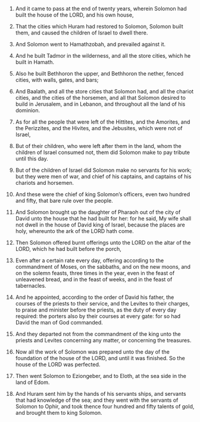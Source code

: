 1. And it came to pass at the end of twenty years, wherein Solomon
had built the house of the LORD, and his own house,

2. That the
cities which Huram had restored to Solomon, Solomon built them, and
caused the children of Israel to dwell there.

3. And Solomon went to Hamathzobah, and prevailed against it.

4. And he built Tadmor in the wilderness, and all the store cities,
which he built in Hamath.

5. Also he built Bethhoron the upper, and Bethhoron the nether,
fenced cities, with walls, gates, and bars;

6. And Baalath, and all
the store cities that Solomon had, and all the chariot cities, and the
cities of the horsemen, and all that Solomon desired to build in
Jerusalem, and in Lebanon, and throughout all the land of his
dominion.

7. As for all the people that were left of the Hittites, and the
Amorites, and the Perizzites, and the Hivites, and the Jebusites,
which were not of Israel,

8. But of their children, who were left
after them in the land, whom the children of Israel consumed not, them
did Solomon make to pay tribute until this day.

9. But of the children of Israel did Solomon make no servants for his
work; but they were men of war, and chief of his captains, and
captains of his chariots and horsemen.

10. And these were the chief of king Solomon’s officers, even two
hundred and fifty, that bare rule over the people.

11. And Solomon brought up the daughter of Pharaoh out of the city of
David unto the house that he had built for her: for he said, My wife
shall not dwell in the house of David king of Israel, because the
places are holy, whereunto the ark of the LORD hath come.

12. Then Solomon offered burnt offerings unto the LORD on the altar
of the LORD, which he had built before the porch,

13. Even after a
certain rate every day, offering according to the commandment of
Moses, on the sabbaths, and on the new moons, and on the solemn
feasts, three times in the year, even in the feast of unleavened
bread, and in the feast of weeks, and in the feast of tabernacles.

14. And he appointed, according to the order of David his father, the
courses of the priests to their service, and the Levites to their
charges, to praise and minister before the priests, as the duty of
every day required: the porters also by their courses at every gate:
for so had David the man of God commanded.

15. And they departed not from the commandment of the king unto the
priests and Levites concerning any matter, or concerning the
treasures.

16. Now all the work of Solomon was prepared unto the day of the
foundation of the house of the LORD, and until it was finished. So the
house of the LORD was perfected.

17. Then went Solomon to Eziongeber, and to Eloth, at the sea side in
the land of Edom.

18. And Huram sent him by the hands of his servants ships, and
servants that had knowledge of the sea; and they went with the
servants of Solomon to Ophir, and took thence four hundred and fifty
talents of gold, and brought them to king Solomon.
